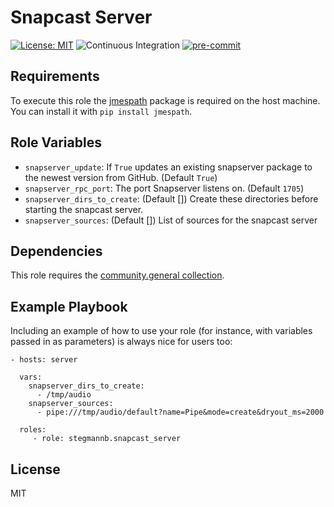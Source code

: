 # Snapcast Server

[![License: MIT](https://img.shields.io/github/license/stegmannb/ansible-role-snapserver)](https://github.com/stegmannb/ansible-role-snapserver/blob/master/LICENSE)
![Continuous Integration](https://github.com/stegmannb/ansible-role-snapserver/workflows/Continuous%20Integration/badge.svg)
[![pre-commit](https://img.shields.io/badge/pre--commit-enabled-brightgreen?logo=pre-commit&logoColor=white)](https://github.com/pre-commit/pre-commit)

## Requirements

To execute this role the [jmespath](https://pypi.org/project/jmespath/) package is required on the host machine.
You can install it with `pip install jmespath`.

## Role Variables

- `snapserver_update`: If `True` updates an existing snapserver package to the newest version from GitHub. (Default `True`)
- `snapserver_rpc_port`: The port Snapserver listens on. (Default `1705`)
- `snapserver_dirs_to_create`: (Default []) Create these directories before starting the snapcast server.
- `snapserver_sources`: (Default []) List of sources for the snapcast server 

## Dependencies

This role requires the [community.general collection](https://galaxy.ansible.com/community/general?extIdCarryOver=true&sc_cid=701f2000001OH7YAAW).

## Example Playbook

Including an example of how to use your role (for instance, with variables passed in as parameters) is always nice for users too:

    - hosts: server

      vars:
        snapserver_dirs_to_create:
          - /tmp/audio
        snapserver_sources:
          - pipe:///tmp/audio/default?name=Pipe&mode=create&dryout_ms=2000

      roles:
         - role: stegmannb.snapcast_server

## License

MIT
